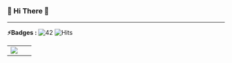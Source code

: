 ### 👋 Hi There 👋

---

**⚡️Badges :** ![42](https://badgen.net/badge/Born2Code/juahn/yellow?cache=86400&icon=https://meta.intra.42.fr/assets/42_logo-7dfc9110a5319a308863b96bda33cea995046d1731cebb735e41b16255106c12.svg) ![Hits](https://hits.seeyoufarm.com/api/count/incr/badge.svg?url=https%3A%2F%2Fgithub.com%armadimon)

<table>
  <tr>
    <td valign="top" width="57.5%">
      <a href="https://github.com/JaeSeoKim/badge42">
        <img src="https://badge42.herokuapp.com/api/stats/juahn?privacyEmail=true" align="center"/>
    </td>
<!--     <td valign="top" width="43.5%">
      <a href="https://solved.ac/xuzhunhe">
        <img src="http://mazassumnida.wtf/api/v2/generate_badge?boj=xuzhunhe" align="center"/>
    </td> -->
  </tr>
</table> 
